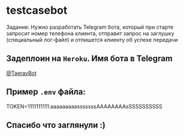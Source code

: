 # testcasebot
Задание: Нужно разработать Telegram бота, который при старте запросит номер телефона клиента, отправит запрос на заглушку (специальный лог-файл) и отпишется клиенту об успехе передачи


## Задеплоин на `Heroku`. Имя бота в Telegram

  [@TaerayBot](https://t.me/TaerayBot)

## Пример `.env` файла:

  TOKEN=1111111111:aaaaaaaaasssssssAAAAAAAAsSSSSSSSSSS
  
## Спасибо что заглянули :)
